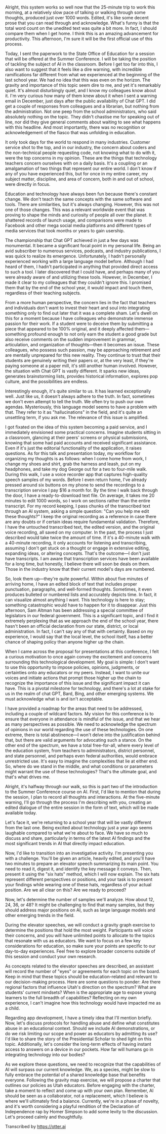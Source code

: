 Alright, this system works so well now that the 25-minute trip to work this morning, at a relatively slow pace of talking or walking through some thoughts, produced just over 1000 words. Edited, it's like some decent prose that you can read through and acknowledge. What's funny is that the total word count on the unedited text was quite a bit more. In fact, I should compare them when I get home. I think this is an amazing advancement for productivity. This afternoon, I'm sure it will be the first official use of this process.

Today, I sent the paperwork to the State Office of Education for a session that will be offered at the Summer Conference. I will be taking the position of tackling the subject of AI in the classroom. Before I get too far into this, I also want to suggest that it feels like a dire warning, with incredible ramifications far different from what we experienced at the beginning of the last school year. We had no idea that this was even on the horizon. The gravity and importance of this topic seem dire to me, and yet it's remarkably quiet. It's almost disturbingly quiet, and I know my colleagues know about it. I'm very curious how many of them knew about it when I sent a warning email in December, just days after the public availability of Chat GPT. I did get a couple of responses from colleagues and a librarian, but nothing from the administration. Not one peep from the school administrators, who said absolutely nothing on the topic. They didn't chastise me for speaking out of line, nor did they give general comments about waiting to see what happens with this headline. And most importantly, there was no recognition or acknowledgement of the fiasco that was unfolding in education.

It only took days for the world to respond in many industries. Customer service shot to the top, and in our industry, the concern about coders and the non-technical people requesting code, not knowing what to do with it, were the top concerns in my opinion. These are the things that technology teachers concern ourselves with on a daily basis. It's a coupling or an amalgamation of two things that represent our entire world. I don't know if any of you have experienced this, but for once in my entire career, my subject matter, discipline, and area of concern, both in and out of school, were directly in focus.

Education and technology have always been fun because there's constant change. We don't teach the same concepts with the same software and tools. There are similarities, but it's always changing. However, this was not one of those changes. This was a relevant worldwide event that was proving to shape the minds and curiosity of people all over the planet. It shattered records of launch usage, and comparisons were made to Facebook and other mega social media platforms and different types of media services that took months or years to gain usership.

The championship that Chat GPT achieved in just a few days was monumental. It became a significant focal point in my personal life. Being an avid subscriber to numerous services, podcasts, and industry publications, I was quick to realize its emergence. Unfortunately, I hadn't personally experienced working with a large language model before. Although I had heard of them, I hadn't participated in anything that provided direct access to such a tool. I later discovered that I could have, and perhaps many of you were already aware of and utilizing these tools. However, in December, I made it clear to my colleagues that they couldn't ignore this. I promised them that by the end of the school year, it would impact and touch them, regardless of their teaching subjects.

From a more human perspective, the concern lies in the fact that teachers and individuals don't want to invest their heart and soul into integrating something only to find out later that it was a complete sham. Let's dwell on this for a moment because I have colleagues who demonstrate immense passion for their work. If a student were to deceive them by submitting a piece that appeared to be 100% original, and it deeply affected them—something profound enough to not only earn the student a good grade but also receive comments on the sudden improvement in grammar, articulation, and organization of thoughts—then it becomes an issue. These colleagues, who possess such passion, may be approaching retirement and are mentally unprepared for this new reality. They continue to trust that their students are genuinely writing their papers or, at the very least, if they're paying someone at a paper mill, it's still another human involved. However, the situation with Chat GPT is vastly different. It sparks new ideas, generates brainstorming lists, provides historical information, explores pop culture, and the possibilities are endless.

Interestingly enough, it's quite similar to us. It has learned exceptionally well. Just like us, it doesn't always adhere to the truth. In fact, sometimes we don't even attempt to tell the truth. We often try to push our own agendas. Mysteriously, this language model seems to have a problem with that. They refer to it as "hallucinations" in the field, and it's quite an unsettling term, if you ask me. The relevance of this issue is amplified.

I got fixated on the idea of this system becoming a paid service, and I immediately envisioned some practical concerns. Imagine students sitting in a classroom, glancing at their peers' screens or physical submissions, knowing that some had paid accounts and received significant assistance. Even if it's just the editorial functionality of the application, it raises questions. As for this talk and presentation today, my workflow for organizing my thoughts is as follows: when I come home from work, I change my shoes and shirt, grab the harness and leash, put on my headphones, and take my dog George out for a two to four-mile walk. During this walk, I use a voice recorder app that captures high-quality speech samples of my words. Before I even return home, I've already pressed around six buttons on my phone to send the recordings to a transcription service I pay $16 a month for. By the time I walk back through the door, I have a ready-to-download text file. On average, it takes me 20 minutes to edit 1000 words, so I work on sections rather than the entire transcript. For my record keeping, I pass chunks of the transcribed text through an AI system, asking a simple question: "Can you help me edit these thoughts?" I keep the original recording as a reference in case there are any doubts or if certain ideas require fundamental validation. Therefore, I have the untouched transcribed text, the edited version, and the original voice recording, all saved on my computer. In the past, the process I just described would take twice the amount of time. If it's a 40-minute walk with a 40-minute recording, it only accounts for listening and transcribing, assuming I don't get stuck on a thought or engage in extensive editing, expanding ideas, or altering concepts. That's the outcome—I don't just have transcripts. I am aware that transcription services have been available for a long time, but honestly, I believe there will soon be deals on them. Those in the industry know that their current model's days are numbered.

So, look them up—they're quite powerful. Within about five minutes of arriving home, I have an edited block of text that includes proper punctuation, paragraphs, and well-formed thoughts. Sometimes, it even produces bulleted or numbered lists and accurately depicts time. In fact, it can visualize almost anything I want. This technology is here to stay; something catastrophic would have to happen for it to disappear. Just this afternoon, Sam Altman has been addressing a special committee of legislators in our federal government. This is a significant topic, and I find it extremely perplexing that as we approach the end of the school year, there hasn't been an official declaration from our state, district, or local administration. In fact, I can't say any of that with certainty. Based on my experience, I would say that the local level, the school itself, has a better chance of shaping policy than anyone higher up the chain.

When I came across the proposal for presentations at this conference, I felt a curious motivation to once again convey the excitement and concerns surrounding this technological development. My goal is simple: I don't want to use this opportunity to impose policies, opinions, judgments, or certainties onto any educators or my peers. Instead, I want to unite our voices and initiate actions that prompt those higher up the chain to recognize the importance of this issue and the significant impact it can have. This is a pivotal milestone for technology, and there's a lot at stake for us in the realm of chat GPT, Bard, Bing, and other emerging systems. We must acknowledge what is and isn't acceptable.

I have provided a roadmap for the areas that need to be addressed, including a couple of wildcard factors. My vision for this conference is to ensure that everyone in attendance is mindful of the issue, and that we hear as many perspectives as possible. We need to acknowledge the spectrum of opinions in our world regarding the use of these technologies. On one extreme, there is total abstinence—I won't delve into the justification behind that, but there are valid arguments for advocating such a stance. On the other end of the spectrum, we have a total free-for-all, where every level of the education system, from teachers to administrators, district personnel, and state personnel, and perhaps even federal authorities, would embrace unrestricted use. It's easy to imagine the complexities that lie at either end. So, where do we stand in the middle, and what conditions or parameters might warrant the use of these technologies? That's the ultimate goal, and that's what drives me.

Alright, it's halfway through our walk, so this is part two of the introduction to the Summer Conference course on AI. First, I'd like to mention that during the session, I plan to record all thoughts and interactions. At the five-minute warning, I'll go through the process I'm describing with you, creating an edited dialogue of the entire session in the form of text, which will be made available today.

Let's face it, we're returning to a school year that will be vastly different from the last one. Being excited about technology just a year ago seems laughable compared to what we're about to face. We have so much to discuss and share, particularly in terms of the latest AI findings and the most significant trends in AI that directly impact education.

Now, I'd like to transition into an investigative activity. I'm presenting you with a challenge. You'll be given an article, heavily edited, and you'll have two minutes to prepare an elevator speech summarizing its main point. You need to read it, digest it, and identify the key message it conveys. Then, present it using the "six hats" method, which I will now explain. The six hats represent different perspectives or positions, and your task is to present your findings while wearing one of these hats, regardless of your actual position. Are we all clear on this? Are we ready to proceed?

Now, let's determine the number of samples we'll analyze. How about 12, 24, 36, or 48? It might be challenging to find that many samples, but they should address major positions on AI, such as large language models and other emerging trends in the field.

During the elevator speeches, we will conduct a gravity graph exercise to determine the positions that hold the most weight. Participants will voice their concerns, and you will have unlimited points to allocate to the topics that resonate with us as educators. We want to focus on a few key considerations for education, so make sure your points are specific to our day-to-day experiences. Feel free to explore broader concerns outside of this session and conduct your own research.

As concepts related to the elevator speeches are described, an assistant will record the number of "eyes" or agreements for each topic on the board. Keep in mind that these topics should be education-related and relevant to our decision-making process. Here are some questions to ponder: Are there regional factors that influence Utah's direction on the spectrum? What are students' current mindsets? When is the appropriate age to expose young learners to the full breadth of capabilities? Reflecting on my own experience, I can't imagine how this technology would have impacted me as a child.

Regarding app development, I have a timely idea that I'll mention briefly. Now, let's discuss protocols for handling abuse and define what constitutes abuse in an educational context. Should we include AI demonstrations, or do we risk limiting our scope and power as educators by admitting its use? I'd like to share the story of the Presidential Scholar to shed light on this topic. Additionally, let's consider the long-term effects of having instant access to answers on a device in our pockets. How far will humans go in integrating technology into our bodies?

As we explore these questions, we need to recognize that the capabilities of AI will surpass our current knowledge. We, as a species, might be slow to fully embrace the potential of a shared knowledge base that benefits everyone. Following the gravity map exercise, we will propose a charter that outlines our policies as Utah educators. Before engaging with the charter, take a moment to reflect and come up with your own plan. Remember, AI should be seen as a collaborator, not a replacement, which I believe is where we'll ultimately find a balance. Currently, we're in a phase of novelty, and it's worth considering a playful rendition of the Declaration of Independence rap by Homer Simpson to add some levity to the discussion. Let's proceed calmly and thoughtfully.

Transcribed by https://otter.ai
